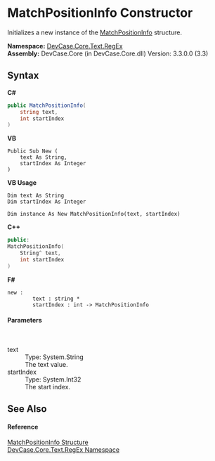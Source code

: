 # MatchPositionInfo Constructor 
 

Initializes a new instance of the <a href="T_DevCase_Core_Text_RegEx_MatchPositionInfo">MatchPositionInfo</a> structure.

**Namespace:**&nbsp;<a href="N_DevCase_Core_Text_RegEx">DevCase.Core.Text.RegEx</a><br />**Assembly:**&nbsp;DevCase.Core (in DevCase.Core.dll) Version: 3.3.0.0 (3.3)

## Syntax

**C#**<br />
``` C#
public MatchPositionInfo(
	string text,
	int startIndex
)
```

**VB**<br />
``` VB
Public Sub New ( 
	text As String,
	startIndex As Integer
)
```

**VB Usage**<br />
``` VB Usage
Dim text As String
Dim startIndex As Integer

Dim instance As New MatchPositionInfo(text, startIndex)
```

**C++**<br />
``` C++
public:
MatchPositionInfo(
	String^ text, 
	int startIndex
)
```

**F#**<br />
``` F#
new : 
        text : string * 
        startIndex : int -> MatchPositionInfo
```


#### Parameters
&nbsp;<dl><dt>text</dt><dd>Type: System.String<br />The text value.</dd><dt>startIndex</dt><dd>Type: System.Int32<br />The start index.</dd></dl>

## See Also


#### Reference
<a href="T_DevCase_Core_Text_RegEx_MatchPositionInfo">MatchPositionInfo Structure</a><br /><a href="N_DevCase_Core_Text_RegEx">DevCase.Core.Text.RegEx Namespace</a><br />